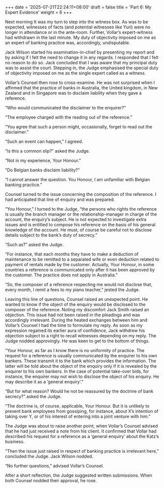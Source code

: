 +++
date = '2025-07-21T22:24:11+08:00'
draft = false
title = 'Part 6: My Expert Evidence'
weight = 6
+++


Next morning It was my turn to step into the witness box.  As was to be expected, witnesses of  facts (and potential witnesses  like Yuri) were no longer in attendance or in the ante-room. Further, Vollar’s expert-witness had withdrawn in the last minute. My duty of objectivity imposed on me as an expert of banking practice was, accordingly, undisputable.

Jack Wilson started his examination-in-chief by presenting my report and by asking if I felt the need to change it in any regards. I responded that I felt no reason to do so. Jack concluded that I was aware that my principal duty was to assist the court. Stepping in, the Judge emphasised the special duty of objectivity imposed on me as the single expert called as a witness.

Vollar’s Counsel then rose to cross-examine. He was  not surprised when I affirmed that the practice of banks in Australia, the United kingdom, in New Zealand and in Singapore was to disclaim liability when they gave a reference.

“Who would communicated the disclaimer to the enquirer?”

“The employee charged with the reading out of the reference.”

“You agree that such a person might, occasionally, forget to read out the disclaimer.”

“Such an event can happen,” I agreed.

“Is this a common slip?” asked the Judge.

“Not in my experience, Your Honour.”

“Do Belgian banks disclaim liability?”

“I cannot answer the question. You Honour, I am unfamiliar with Belgian banking practice.”

Counsel turned to the issue concerning the composition of the reference. I had anticipated that line of enquiry and was prepared.

“You Honour,” I turned to the Judge, “the persons who rights the reference is usually the branch manager or the relationship-manager in charge of the account, the enquiry’s subject. He is not expected to investigate extra issues and is entitled to compose his reference on the basis of his general knowledge of the account. He must, of course be careful not to disclose details subject to the bank’s duty of secrecy.”

“Such as?” asked the Judge.

“For instance, that each months they have to make a deduction of maintenance to be remitted to a separated wife or even deduction related to payment of rentals made by the customer. Actually, Your Honour, in some countries a reference is communicated only after it has been approved by the customer. The practice does not apply in Australia.”

“So, the composer of a reference respecting me would not disclose that, every month, I remit a  fees to my piano teacher,” jested the Judge.

Leaving this line of questions, Counsel raised an unexpected point. He wanted to know if the object of the enquiry would be disclosed to the composer of the reference. Noting my discomfort Jack Smith raised an objection. This issue had not been raised in the pleadings and was accordingly irrelevant. During the heated exchanges between him and Vollar’s Counsel I had the time to formulate my reply. As soon as my expression regained its earlier aura of confidence, Jack withdrew his objection subject to a right to recall witnesses depending on my reply. The Judge nodded approvingly. He was keen to get to the bottom of things.

“Your Honour, as far as I know there is no uniformity of practice. The request for a reference is usually communicated by the enquirer to his own bankers. These transmit it to the bank which provides the information. The latter will be told about the object of the enquiry only if it is revealed by the enquirer to his own bankers. In the case of potential take-over bids, for instance, the enquirer may not wish to disclose the object of his enquiry. He may describe it as a ‘general enquiry’.”

“But for what reason? Would he not be reassured by the doctrine of bank secrecy?” asked the Judge.

“The doctrine is, of course, applicable, Your Honour. But it is unlikely to prevent bank employees from gossiping, for instance, about X’s intention  of taking over Y, or of his interest of entering into a joint venture with him.”

The Judge was about to raise another point, when Vollar’s Counsel advised that he had just received a note from his client. It confirmed that Vollar had described his request for a reference as a ‘general enquiry’ about the Katz’s business.

“Then the issue just raised  in respect of banking practice is irrelevant here,” concluded the Judge. Jack Wilson nodded.

“No further questions,” advised Vollar’s Counsel.



After a short reflection, the Judge suggested written submissions. When both Counsel  nodded their approval, he rose. 